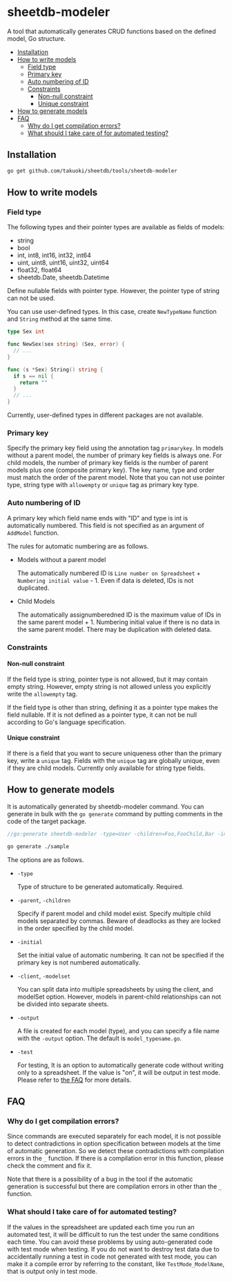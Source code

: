 # sheetdb-modeler

A tool that automatically generates CRUD functions based on the defined model, Go structure.

<!-- vscode-markdown-toc -->
* [Installation](#Installation)
* [How to write models](#Howtowritemodels)
	* [Field type](#Fieldtype)
	* [Primary key](#Primarykey)
	* [Auto numbering of ID](#AutonumberingofID)
	* [Constraints](#Constraints)
		* [Non-null constraint](#Non-nullconstraint)
		* [Unique constraint](#Uniqueconstraint)
* [How to generate models](#Howtogeneratemodels)
* [FAQ](#FAQ)
	* [Why do I get compilation errors?](#WhydoIgetcompilationerrors)
	* [What should I take care of for automated testing?](#WhatshouldItakecareofforautomatedtesting)

<!-- vscode-markdown-toc-config
	numbering=false
	autoSave=true
	/vscode-markdown-toc-config -->
<!-- /vscode-markdown-toc -->

## <a name='Installation'></a>Installation

```bash
go get github.com/takuoki/sheetdb/tools/sheetdb-modeler
```

## <a name='Howtowritemodels'></a>How to write models

### <a name='Fieldtype'></a>Field type

The following types and their pointer types are available as fields of models:

* string
* bool
* int, int8, int16, int32, int64
* uint, uint8, uint16, uint32, uint64
* float32, float64
* sheetdb.Date, sheetdb.Datetime

Define nullable fields with pointer type. However, the pointer type of string can not be used.

You can use user-defined types. In this case, create `NewTypeName` function and `String` method at the same time.

```go
type Sex int

func NewSex(sex string) (Sex, error) {
  // ...
}

func (s *Sex) String() string {
  if s == nil {
    return ""
  }
  // ...
}
```

Currently, user-defined types in different packages are not available.

### <a name='Primarykey'></a>Primary key

Specify the primary key field using the annotation tag `primarykey`.
In models without a parent model, the number of primary key fields is always one.
For child models, the number of primary key fields is the number of parent models plus one (composite primary key).
The key name, type and order must match the order of the parent model.
Note that you can not use pointer type, string type with `allowempty` or `unique` tag as primary key type.

### <a name='AutonumberingofID'></a>Auto numbering of ID

A primary key which field name ends with "ID" and type is int is automatically numbered.
This field is not specified as an argument of `AddModel` function.

The rules for automatic numbering are as follows.

* Models without a parent model

  The automatically numbered ID is `Line number on Spreadsheet` + `Numbering initial value` - 1.
  Even if data is deleted, IDs is not duplicated.

* Child Models

  The automatically assignumberedned ID is the maximum value of IDs in the same parent model + 1.
  Numbering initial value if there is no data in the same parent model.
  There may be duplication with deleted data.

### <a name='Constraints'></a>Constraints

#### <a name='Non-nullconstraint'></a>Non-null constraint

If the field type is string, pointer type is not allowed, but it may contain empty string.
However, empty string is not allowed unless you explicitly write the `allowempty` tag.

If the field type is other than string, defining it as a pointer type makes the field nullable.
If it is not defined as a pointer type, it can not be null according to Go's language specification.

#### <a name='Uniqueconstraint'></a>Unique constraint

If there is a field that you want to secure uniqueness other than the primary key, write a `unique` tag.
Fields with the `unique` tag are globally unique, even if they are child models.
Currently only available for string type fields.

## <a name='Howtogeneratemodels'></a>How to generate models

It is automatically generated by sheetdb-modeler command.
You can generate in bulk with the `go generate` command by putting comments in the code of the target package.

```go
//go:generate sheetdb-modeler -type=User -children=Foo,FooChild,Bar -initial=10001
```

```bash
go generate ./sample
```

The options are as follows.

* `-type`

  Type of structure to be generated automatically. Required.

* `-parent`, `-children`

  Specify if parent model and child model exist.
  Specify multiple child models separated by commas.
  Beware of deadlocks as they are locked in the order specified by the child model.

* `-initial`

  Set the initial value of automatic numbering.
  It can not be specified if the primary key is not numbered automatically.

* `-client`, `-modelset`

  You can split data into multiple spreadsheets by using the client, and modelSet option.
  However, models in parent-child relationships can not be divided into separate sheets.

* `-output`

  A file is created for each model (type), and you can specify a file name with the `-output` option.
  The default is `model_typename.go`.

* `-test`

  For testing, It is an option to automatically generate code without writing only to a spreadsheet.
  If the value is "on", it will be output in test mode.
  Please refer to [the FAQ](#WhatshouldItakecareofforautomatedtesting) for more details.

## <a name='FAQ'></a>FAQ

### <a name='WhydoIgetcompilationerrors'></a>Why do I get compilation errors?

Since commands are executed separately for each model, it is not possible to detect contradictions in option specification between models at the time of automatic generation.
So we detect these contradictions with compilation errors in the `_` function.
If there is a compilation error in this function, please check the comment and fix it.

Note that there is a possibility of a bug in the tool if the automatic generation is successful but there are compilation errors in other than the `_` function.

### <a name='WhatshouldItakecareofforautomatedtesting'></a>What should I take care of for automated testing?

If the values ​​in the spreadsheet are updated each time you run an automated test, it will be difficult to run the test under the same conditions each time.
You can avoid these problems by using auto-generated code with test mode when testing.
If you do not want to destroy test data due to accidentally running a test in code not generated with test mode, you can make it a compile error by referring to the constant, like `TestMode_ModelName`, that is output only in test mode.
